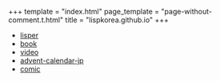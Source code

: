 +++
template = "index.html"
page_template = "page-without-comment.t.html"
title = "lispkorea.github.io"
+++

- [lisper](lisper)
- [book](book)
- [video](video)
- [advent-calendar-jp](advent-calendar-jp)
- [comic](comic)
